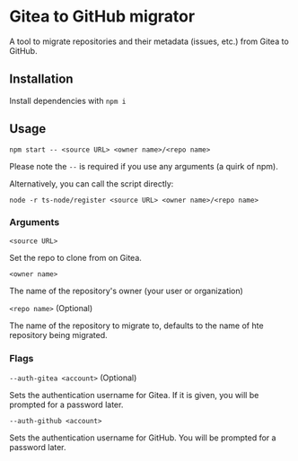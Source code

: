 # Gitea to GitHub migrator

A tool to migrate repositories and their metadata (issues, etc.) from Gitea to GitHub.

## Installation

Install dependencies with `npm i`

## Usage

`npm start -- <source URL> <owner name>/<repo name>`

Please note the `--` is required if you use any arguments (a quirk of npm).

Alternatively, you can call the script directly:

`node -r ts-node/register <source URL> <owner name>/<repo name>`

### Arguments

`<source URL>`

Set the repo to clone from on Gitea.

`<owner name>`

The name of the repository's owner (your user or organization)

`<repo name>` (Optional)

The name of the repository to migrate to, defaults to the name of hte repository being migrated.

### Flags

`--auth-gitea <account>` (Optional)

Sets the authentication username for Gitea.  If it is given, you will be prompted for a password later.

`--auth-github <account>`

Sets the authentication username for GitHub.  You will be prompted for a password later.
